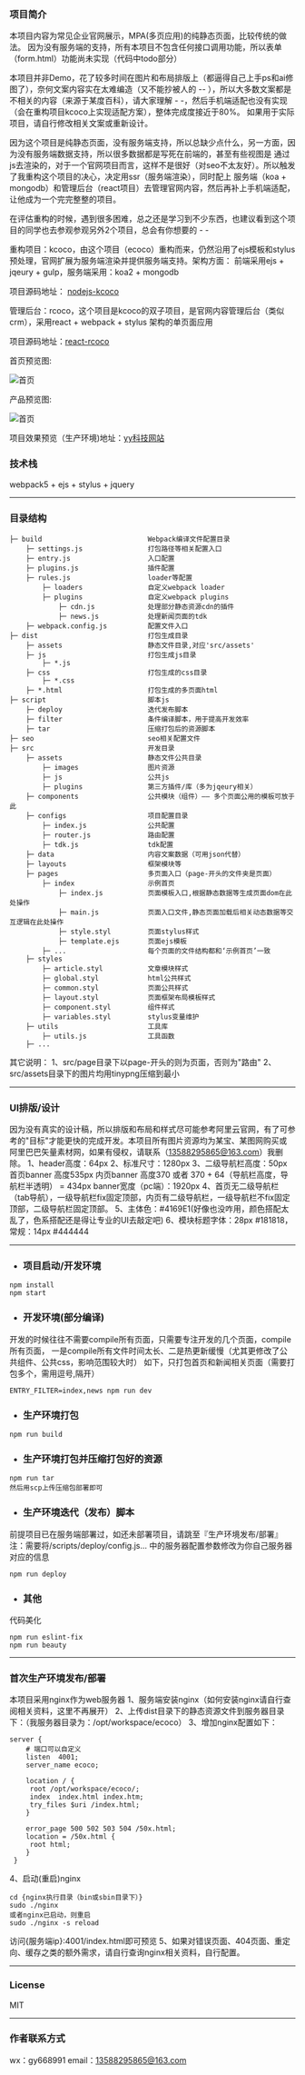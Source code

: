 ### 项目简介

本项目内容为常见企业官网展示，MPA(多页应用)的纯静态页面，比较传统的做法。
因为没有服务端的支持，所有本项目不包含任何接口调用功能，所以表单（form.html）功能尚未实现（代码中todo部分）

本项目并非Demo，花了较多时间在图片和布局排版上（都逼得自己上手ps和ai修图了），奈何文案内容实在太难编造（又不能抄被人的 -- ），所以大多数文案都是
不相关的内容（来源于某度百科），请大家理解 - -，然后手机端适配也没有实现（会在重构项目kcoco上实现适配方案），整体完成度接近于80%。
如果用于实际项目，请自行修改相关文案或重新设计。

因为这个项目是纯静态页面，没有服务端支持，所以总缺少点什么，另一方面，因为没有服务端数据支持，所以很多数据都是写死在前端的，甚至有些视图是
通过js去渲染的，对于一个官网项目而言，这样不是很好（对seo不太友好）。所以触发了我重构这个项目的决心，决定用ssr（服务端渲染），同时配上
服务端（koa + mongodb）和管理后台（react项目）去管理官网内容，然后再补上手机端适配，让他成为一个完完整整的项目。

在评估重构的时候，遇到很多困难，总之还是学习到不少东西，也建议看到这个项目的同学也去参观参观另外2个项目，总会有你想要的 - -

重构项目：kcoco，由这个项目（ecoco）重构而来，仍然沿用了ejs模板和stylus预处理，官网扩展为服务端渲染并提供服务端支持。架构方面：
前端采用ejs + jqeury + gulp，服务端采用：koa2 + mongodb

项目源码地址： [nodejs-kcoco](https://github.com/guyang66/gy-nodejs-kcoco)

管理后台：rcoco，这个项目是kcoco的双子项目，是官网内容管理后台（类似crm），采用react + webpack + stylus 架构的单页面应用

项目源码地址：[react-rcoco](https://github.com/guyang66/gy-react-rcoco)

首页预览图:

![首页](/src/assets/preview/index.gif)

产品预览图:

![首页](/src/assets/preview/product.gif)

项目效果预览（生产环境)地址：[yy科技网站](http://120.48.51.123:4001)

### 技术栈

webpack5 + ejs + stylus + jquery

***

### 目录结构

```
├─ build                          Webpack编译文件配置目录
    ├─ settings.js                打包路径等相关配置入口
    ├─ entry.js                   入口配置
    ├─ plugins.js                 插件配置
    ├─ rules.js                   loader等配置
        ├─ loaders                自定义webpack loader
        ├─ plugins                自定义webpack plugins
            ├─ cdn.js             处理部分静态资源cdn的插件
            ├─ news.js            处理新闻页面的tdk
    ├─ webpack.config.js          配置文件入口
├─ dist                           打包生成目录
    ├─ assets                     静态文件目录,对应'src/assets'
    ├─ js                         打包生成js目录
        ├─ *.js
    ├─ css                        打包生成的css目录
        ├─ *.css
    ├─ *.html                     打包生成的多页面html
├─ script                         脚本js
	├─ deploy                     迭代发布脚本
    ├─ filter                     条件编译脚本，用于提高开发效率
    ├─ tar                        压缩打包后的资源脚本
├─ seo                            seo相关配置文件
├─ src                            开发目录
    ├─ assets                     静态文件公共目录
        ├─ images                 图片资源  
        ├─ js                     公共js
        ├─ plugins                第三方插件/库（多为jqeury相关）
    ├─ components                 公共模块（组件）—— 多个页面公用的模板可放于此
    ├─ configs                    项目配置目录
        ├─ index.js               公共配置
        ├─ router.js              路由配置
        ├─ tdk.js                 tdk配置
    ├─ data                       内容文案数据（可用json代替）
    ├─ layouts                    框架模块等
    ├─ pages                      多页面入口（page-开头的文件夹是页面）
        ├─ index                  示例首页
            ├─ index.js           页面模板入口,根据静态数据等生成页面dom在此处操作
            ├─ main.js            页面入口文件,静态页面加载后相关动态数据等交互逻辑在此处操作
            ├─ style.styl         页面stylus样式
            ├─ template.ejs       页面ejs模板
        ├─ ...                    每个页面的文件结构都和‘示例首页’一致
    ├─ styles  
        ├─ article.styl           文章模块样式                   
        ├─ global.styl            html公共样式
        ├─ common.styl            页面公共样式
        ├─ layout.styl            页面框架布局模板样式
        ├─ component.styl         组件样式
        ├─ variables.styl         stylus变量维护
    ├─ utils                      工具库
        ├─ utils.js               工具函数
    ├─ ...
```
其它说明：
1、src/page目录下以page-开头的则为页面，否则为"路由"
2、src/assets目录下的图片均用tinypng压缩到最小
***

### UI排版/设计
因为没有真实的设计稿，所以排版和布局和样式尽可能参考阿里云官网，有了可参考的"目标"才能更快的完成开发。本项目所有图片资源均为某宝、某图网购买或
阿里巴巴矢量素材网，如果有侵权，请联系（13588295865@163.com）我删除。
1、header高度：64px
2、标准尺寸：1280px
3、二级导航栏高度：50px
    首页banner 高度535px
    内页banner 高度370 或者 370 + 64（导航栏高度，导航栏半透明） = 434px
    banner宽度（pc端）：1920px
4、首页无二级导航栏（tab导航），一级导航栏fix固定顶部，内页有二级导航栏，一级导航栏不fix固定顶部，二级导航栏固定顶部。
5、主体色：#4169E1(好像也没咋用，颜色搭配太乱了，色系搭配还是得让专业的UI去敲定吧)
6、模块标题字体：28px #181818，常规：14px #444444

***

- ### 项目启动/开发环境
```
npm install
npm start
```
- ### 开发环境(部分编译)
开发的时候往往不需要compile所有页面，只需要专注开发的几个页面，compile所有页面，
一是compile所有文件时间太长、二是热更新缓慢（尤其更修改了公共组件、公共css，影响范围较大时）
如下，只打包首页和新闻相关页面（需要打包多个，需用逗号,隔开）
```
ENTRY_FILTER=index,news npm run dev
```
- ### 生产环境打包
```
npm run build
```
- ### 生产环境打包并压缩打包好的资源
```
npm run tar
然后用scp上传压缩包部署即可
```

- ### 生产环境迭代（发布）脚本
前提项目已在服务端部署过，如还未部署项目，请跳至『生产环境发布/部署』
注：需要将/scripts/deploy/config.js... 中的服务器配置参数修改为你自己服务器对应的信息

```
npm run deploy
```
- ### 其他
代码美化
```
npm run eslint-fix
npm run beauty
```

***

### 首次生产环境发布/部署
本项目采用nginx作为web服务器
1、服务端安装nginx（如何安装nginx请自行查阅相关资料，这里不再展开）
2、上传dist目录下的静态资源文件到服务器目录下：（我服务器目录为：/opt/workspace/ecoco）
3、增加nginx配置如下：
```
server {
    # 端口可以自定义
    listen  4001;
    server_name ecoco;

    location / {
     root /opt/workspace/ecoco/;
     index  index.html index.htm;
     try_files $uri /index.html;
    }

    error_page 500 502 503 504 /50x.html;
    location = /50x.html {
     root html;
    }
 }
 ```
4、启动(重启)nginx
```
cd {nginx执行目录（bin或sbin目录下）}
sudo ./nginx 
或者nginx已启动，则重启
sudo ./nginx -s reload

```
访问{服务端ip}:4001/index.html即可预览
5、如果对错误页面、404页面、重定向、缓存之类的额外需求，请自行查询nginx相关资料，自行配置。

***
### License

MIT

***

### 作者联系方式

wx：gy668991
email：13588295865@163.com
